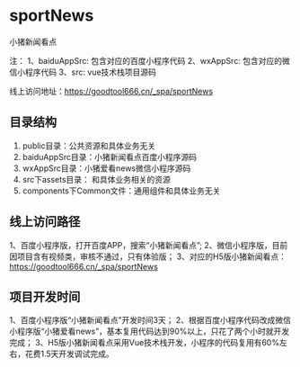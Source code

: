 # sportNews
小猪新闻看点

注：
1、baiduAppSrc: 包含对应的百度小程序代码
2、wxAppSrc: 包含对应的微信小程序代码
3、src: vue技术栈项目源码

线上访问地址：https://goodtool666.cn/_spa/sportNews

## 目录结构
   1. public目录：公共资源和具体业务无关
   2. baiduAppSrc目录：小猪新闻看点百度小程序源码
   3. wxAppSrc目录：小猪爱看news微信小程序源码
   4. src下assets目录： 和具体业务相关的资源
   5. components下Common文件：通用组件和具体业务无关


## 线上访问路径
  1、百度小程序版，打开百度APP，搜索“小猪新闻看点”;
  2、微信小程序版，目前因项目含有视频类，审核不通过，只有体验版；
  3、对应的H5版小猪新闻看点：https://goodtool666.cn/_spa/sportNews

## 项目开发时间
  1、百度小程序版“小猪新闻看点”开发时间3天；
  2、根据百度小程序代码改成微信小程序版“小猪爱看news”，基本复用代码达到90%以上，只花了两个小时就开发完成；
  3、H5版小猪新闻看点采用Vue技术栈开发，小程序的代码复用有60%左右，花费1.5天开发调试完成。